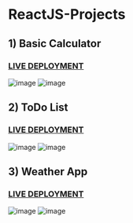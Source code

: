 # ReactJS-Projects

## 1) Basic Calculator
### [LIVE DEPLOYMENT](https://calculator-hm.netlify.app/)

![image]()
![image]()

## 2) ToDo List
### [LIVE DEPLOYMENT](https://todo-list-hm.netlify.app/)

![image]()
![image]()

## 3) Weather App
### [LIVE DEPLOYMENT](https://weather-app-hm.netlify.app/)

![image]()
![image]()